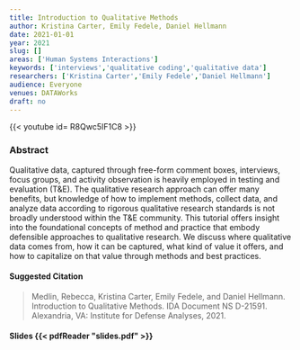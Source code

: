 ```yaml
---
title: Introduction to Qualitative Methods
author: Kristina Carter, Emily Fedele, Daniel Hellmann
date: 2021-01-01
year: 2021
slug: []
areas: ['Human Systems Interactions']
keywords: ['interviews','qualitative coding','qualitative data']
researchers: ['Kristina Carter','Emily Fedele','Daniel Hellmann']
audience: Everyone
venues: DATAWorks
draft: no
---
```


{{< youtube id= R8Qwc5IF1C8 >}}

### Abstract
Qualitative data, captured through free-form comment boxes, interviews, focus groups, and activity observation is heavily employed in testing and evaluation (T&E). The qualitative research approach can offer many benefits, but knowledge of how to implement methods, collect data, and analyze data according to rigorous qualitative research standards is not broadly understood within the T&E community. This tutorial offers insight into the foundational concepts of method and practice that embody defensible approaches to qualitative research. We discuss where qualitative data comes from, how it can be captured, what kind of value it offers, and how to capitalize on that value through methods and best practices.

#### Suggested Citation
> Medlin, Rebecca, Kristina Carter, Emily Fedele, and Daniel Hellmann. Introduction to Qualitative Methods. IDA Document NS D-21591. Alexandria, VA: Institute for Defense Analyses, 2021.

#### Slides {{< pdfReader "slides.pdf" >}}




